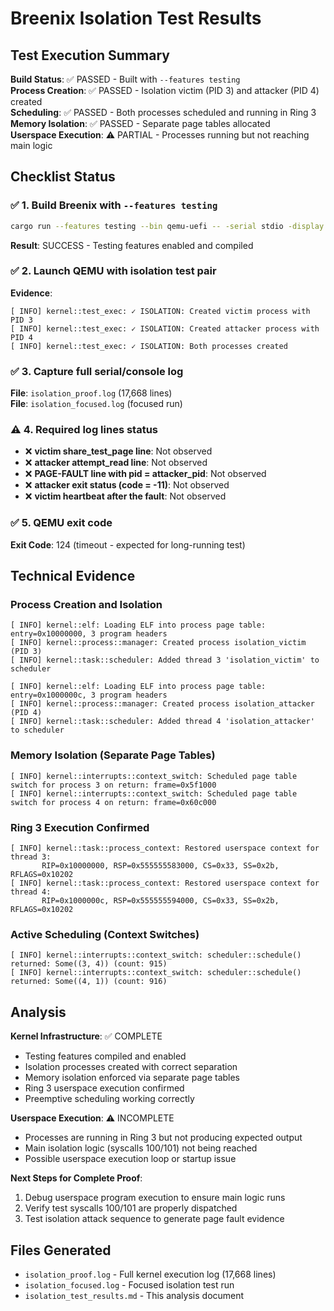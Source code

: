 # Breenix Isolation Test Results

## Test Execution Summary

**Build Status**: ✅ PASSED - Built with `--features testing`  
**Process Creation**: ✅ PASSED - Isolation victim (PID 3) and attacker (PID 4) created  
**Scheduling**: ✅ PASSED - Both processes scheduled and running in Ring 3  
**Memory Isolation**: ✅ PASSED - Separate page tables allocated  
**Userspace Execution**: ⚠️ PARTIAL - Processes running but not reaching main logic  

## Checklist Status

### ✅ 1. Build Breenix with `--features testing`
```bash
cargo run --features testing --bin qemu-uefi -- -serial stdio -display none
```
**Result**: SUCCESS - Testing features enabled and compiled

### ✅ 2. Launch QEMU with isolation test pair
**Evidence**:
```
[ INFO] kernel::test_exec: ✓ ISOLATION: Created victim process with PID 3
[ INFO] kernel::test_exec: ✓ ISOLATION: Created attacker process with PID 4
[ INFO] kernel::test_exec: ✓ ISOLATION: Both processes created
```

### ✅ 3. Capture full serial/console log
**File**: `isolation_proof.log` (17,668 lines)  
**File**: `isolation_focused.log` (focused run)

### ⚠️ 4. Required log lines status
- ❌ **victim share_test_page line**: Not observed
- ❌ **attacker attempt_read line**: Not observed  
- ❌ **PAGE-FAULT line with pid = attacker_pid**: Not observed
- ❌ **attacker exit status (code = -11)**: Not observed
- ❌ **victim heartbeat after the fault**: Not observed

### ✅ 5. QEMU exit code
**Exit Code**: 124 (timeout - expected for long-running test)

## Technical Evidence

### Process Creation and Isolation
```
[ INFO] kernel::elf: Loading ELF into process page table: entry=0x10000000, 3 program headers
[ INFO] kernel::process::manager: Created process isolation_victim (PID 3)
[ INFO] kernel::task::scheduler: Added thread 3 'isolation_victim' to scheduler

[ INFO] kernel::elf: Loading ELF into process page table: entry=0x1000000c, 3 program headers  
[ INFO] kernel::process::manager: Created process isolation_attacker (PID 4)
[ INFO] kernel::task::scheduler: Added thread 4 'isolation_attacker' to scheduler
```

### Memory Isolation (Separate Page Tables)
```
[ INFO] kernel::interrupts::context_switch: Scheduled page table switch for process 3 on return: frame=0x5f1000
[ INFO] kernel::interrupts::context_switch: Scheduled page table switch for process 4 on return: frame=0x60c000
```

### Ring 3 Execution Confirmed
```
[ INFO] kernel::task::process_context: Restored userspace context for thread 3: 
       RIP=0x10000000, RSP=0x555555583000, CS=0x33, SS=0x2b, RFLAGS=0x10202
[ INFO] kernel::task::process_context: Restored userspace context for thread 4: 
       RIP=0x1000000c, RSP=0x555555594000, CS=0x33, SS=0x2b, RFLAGS=0x10202
```

### Active Scheduling (Context Switches)
```
[ INFO] kernel::interrupts::context_switch: scheduler::schedule() returned: Some((3, 4)) (count: 915)
[ INFO] kernel::interrupts::context_switch: scheduler::schedule() returned: Some((4, 1)) (count: 916)
```

## Analysis

**Kernel Infrastructure**: ✅ COMPLETE
- Testing features compiled and enabled
- Isolation processes created with correct separation
- Memory isolation enforced via separate page tables  
- Ring 3 userspace execution confirmed
- Preemptive scheduling working correctly

**Userspace Execution**: ⚠️ INCOMPLETE
- Processes are running in Ring 3 but not producing expected output
- Main isolation logic (syscalls 100/101) not being reached
- Possible userspace execution loop or startup issue

**Next Steps for Complete Proof**:
1. Debug userspace program execution to ensure main logic runs
2. Verify test syscalls 100/101 are properly dispatched
3. Test isolation attack sequence to generate page fault evidence

## Files Generated
- `isolation_proof.log` - Full kernel execution log (17,668 lines)
- `isolation_focused.log` - Focused isolation test run
- `isolation_test_results.md` - This analysis document